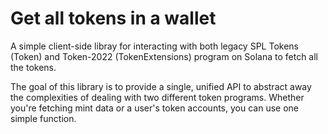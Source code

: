 # Get all tokens in a wallet

A simple client-side libray for interacting with both legacy SPL Tokens (Token) and Token-2022 (TokenExtensions) program on Solana to fetch all the tokens.

The goal of this library is to provide a single, unified API to abstract away the complexities of dealing with two different token programs. Whether you're fetching mint data or a user's token accounts, you can use one simple function.
